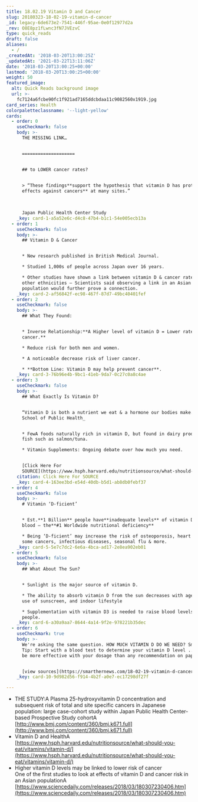 ```yaml
---
title: 18.02.19 Vitamin D and Cancer
slug: 20180323-18-02-19-vitamin-d-cancer
_id: legacy-6de673e2-7541-446f-95ae-0e0f12977d2a
_rev: O8E8pz1fLwnc3fN7JVEzvC
type: quick_reads
draft: false
aliases:
  - /
_createdAt: '2018-03-20T13:00:25Z'
_updatedAt: '2021-03-22T13:11:06Z'
date: '2018-03-20T13:00:25+00:00'
lastmod: '2018-03-20T13:00:25+00:00'
weight: 50
featured_image:
  alt: Quick Reads background image
  url: >-
    fc7124a6fcbe90fc1f921ad7165ddcbdaa11c9082560x1919.jpg
card_series: Health
colorpaletteclassname: '--light-yellow'
cards:
  - order: 0
    useCheckmark: false
    body: >-
      THE MISSING LINK…


      ====================


      ## to LOWER cancer rates?


      > “These findings**support the hypothesis that vitamin D has protective
      effects against cancers** at many sites.”  
        
        
        
      Japan Public Health Center Study
    _key: card-1-a5a52e6c-d4c8-47b4-b1c1-54e005ecb13a
  - order: 1
    useCheckmark: false
    body: >-
      ## Vitamin D & Cancer


      * New research published in British Medical Journal.

      * Studied 1,000s of people across Japan over 16 years.

      * Other studies have shown a link between vitamin D & cancer rates in
      other ethnicities – Scientists said observing a link in an Asian
      population would further prove a connection.
    _key: card-2-af56842f-ec98-467f-87d7-49bc40401fef
  - order: 2
    useCheckmark: false
    body: >-
      ## What They Found:


      * Inverse Relationship:**A Higher level of vitamin D = Lower rate of
      cancer.**

      * Reduce risk for both men and women.

      * A noticeable decrease risk of liver cancer.

      * **Bottom Line: Vitamin D may help prevent cancer**.
    _key: card-3-76b96e4b-9bc1-41eb-9da7-0c27c0a8c4ae
  - order: 3
    useCheckmark: false
    body: >-
      ## What Exactly Is Vitamin D?


      “Vitamin D is both a nutrient we eat & a hormone our bodies make.”_Harvard
      School of Public Health_


      * FewA foods naturally rich in vitamin D, but found in dairy products &
      fish such as salmon/tuna.

      * Vitamin Supplements: Ongoing debate over how much you need.


      [Click Here For
      SOURCE](https://www.hsph.harvard.edu/nutritionsource/what-should-you-eat/vitamins/vitamin-d/)
    citation: Click Here For SOURCE
    _key: card-4-163ee3bd-e54d-40db-b5d1-ab8db0febf37
  - order: 4
    useCheckmark: false
    body: >-
      # Vitamin ‘D-ficient’


      * Est.**1 Billion** people have**inadequate levels** of vitamin D in their
      blood – the**#1 Worldwide nutritional deficiency**

      * Being ‘D-ficient’ may increase the risk of osteoporosis, heart disease,
      some cancers, infectious diseases, seasonal flu & more.
    _key: card-5-5e7c7dc2-6e6a-4bca-ad17-2e8ea902eb01
  - order: 5
    useCheckmark: false
    body: >-
      ## What About The Sun?


      * Sunlight is the major source of vitamin D.

      * The ability to absorb vitamin D from the sun decreases with age, regular
      use of sunscreen, and indoor lifestyle

      * Supplementation with vitamin D3 is needed to raise blood levels for most
      people.
    _key: card-6-a30a9aa7-8644-4a14-9f2e-978221b35dec
  - order: 6
    useCheckmark: true
    body: >-
      We're asking the same question. HOW MUCH VITAMIN D DO WE NEED? SmartHER
      Tip: Start with a blood test to determine your vitamin D level ...You'll
      be more effective with your dosage than any recommendation on paper!


      [view sources](https://smarthernews.com/18-02-19-vitamin-d-cancer/)
    _key: card-10-9d982d56-f914-4b2f-a0e7-ec17298df27f

---
```

* THE STUDY:A Plasma 25-hydroxyvitamin D concentration and subsequent risk of total and site specific cancers in Japanese population: large case-cohort study within Japan Public Health Center-based Prospective Study cohortA [http://www.bmj.com/content/360/bmj.k671.full](http://www.bmj.com/content/360/bmj.k671.full)
* Vitamin D and HealthA [https://www.hsph.harvard.edu/nutritionsource/what-should-you-eat/vitamins/vitamin-d/](https://www.hsph.harvard.edu/nutritionsource/what-should-you-eat/vitamins/vitamin-d/)
* Higher vitamin D levels may be linked to lower risk of cancer  
One of the first studies to look at effects of vitamin D and cancer risk in an Asian populationA [https://www.sciencedaily.com/releases/2018/03/180307230406.htm](https://www.sciencedaily.com/releases/2018/03/180307230406.htm)